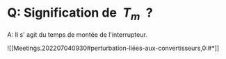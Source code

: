 
# Q: Signification de $\;T_m\;$ ?

A: Il s' agit du temps de montée de l'interrupteur.

![[Meetings.202207040930#perturbation-liées-aux-convertisseurs,0:#*]]
